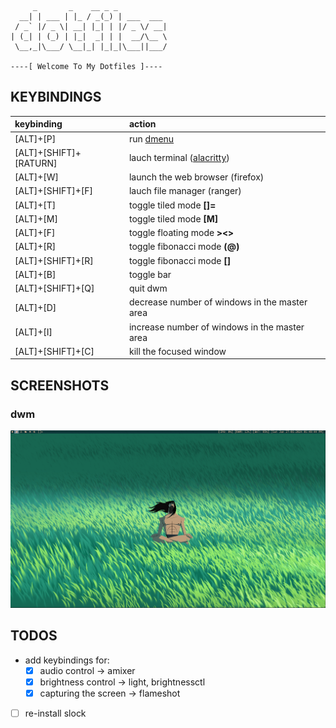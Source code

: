 ```
     _       _    __ _ _
  __| | ___ | |_ / _(_) | ___  ___
 / _` |/ _ \| __| |_| | |/ _ \/ __|
| (_| | (_) | |_|  _| | |  __/\__ \
 \__,_|\___/ \__|_| |_|_|\___||___/

----[ Welcome To My Dotfiles ]----
```

## KEYBINDINGS

|      keybinding        |                   action                      |
|:-----------------------|:----------------------------------------------|
| [ALT]+[P]              | run [dmenu](tools.suckless.org/dmenu)         |
| [ALT]+[SHIFT]+[RATURN] | lauch terminal ([alacritty](alcritty.org))    |
| [ALT]+[W]              | launch the web browser (firefox)              |
| [ALT]+[SHIFT]+[F]      | lauch file manager (ranger)                   |
| [ALT]+[T]              | toggle tiled mode **[]=**                     |
| [ALT]+[M]              | toggle tiled mode **[M]**                     |
| [ALT]+[F]              | toggle floating mode **><>**                  |
| [ALT]+[R]              | toggle fibonacci mode **(@)**                 |
| [ALT]+[SHIFT]+[R]      | toggle fibonacci mode **[\]**                 |
| [ALT]+[B]              | toggle bar                                    |
| [ALT]+[SHIFT]+[Q]      | quit dwm                                      |
| [ALT]+[D]              | decrease number of windows in the master area |
| [ALT]+[I]              | increase number of windows in the master area |
| [ALT]+[SHIFT]+[C]      | kill the focused window                       |

## SCREENSHOTS

### dwm

![27-01-2024](screenshots/dwm/dwm-27-01-24.png)

## TODOS

- add keybindings for:
    - [X] audio control -> amixer
    - [X] brightness control -> light, brightnessctl
    - [X] capturing the screen -> flameshot
- [ ] re-install slock

